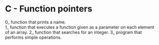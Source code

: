 # C - Function pointers
0_  function that prints a name.<br />
1_ function that executes a function given as a parameter on each element of an array.
2_ function that searches for an integer.
3_ program that performs simple operations.
